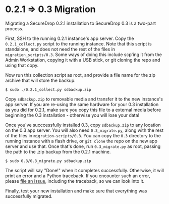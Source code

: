 # 0.2.1 => 0.3 Migration

Migrating a SecureDrop 0.2.1 installation to SecureDrop 0.3 is a two-part process.

First, SSH to the running 0.2.1 instance's app server. Copy the `0.2.1_collect.py` script to the running instance. Note that this script is standalone, and does not need the rest of the files in `migration_scripts/0.3`. Some ways of doing this include scp'ing it from the Admin Workstation, copying it with a USB stick, or git cloning the repo and using that copy.

Now run this collection script as root, and provide a file name for the zip archive that will store the backup:

    $ sudo ./0.2.1_collect.py sdbackup.zip

Copy `sdbackup.zip` to removable media and transfer it to the new instance's app server. If you are re-using the same hardware for your 0.3 installation as you did for 0.2.1, make sure you copy this file to a external media before beginning the 0.3 installation - otherwise you will lose your data!

Once you've succcessfully installed 0.3, copy `sdbackup.zip` to any location on the 0.3 app server. You will also need `0.3_migrate.py`, along with the rest of the files in `migration-scripts/0.3`. You can copy the `0.3` directory to the running instance with a flash drive, or `git clone` the repo on the new app server and use that. Once that's done, run `0.3_migrate.py` as root, passing the path to the .zip backup from the 0.2.1 machine.

    $ sudo 0.3/0.3_migrate.py sdbackup.zip

The script will say "Done!" when it completes successfully. Otherwise, it will print an error and a Python traceback. If you encounter such an error, please [file an issue](https://github.com/freedomofpress/securedrop/issues/new), including the traceback, so we can look into it.

Finally, test your new installation and make sure that everything was successfully migrated.
